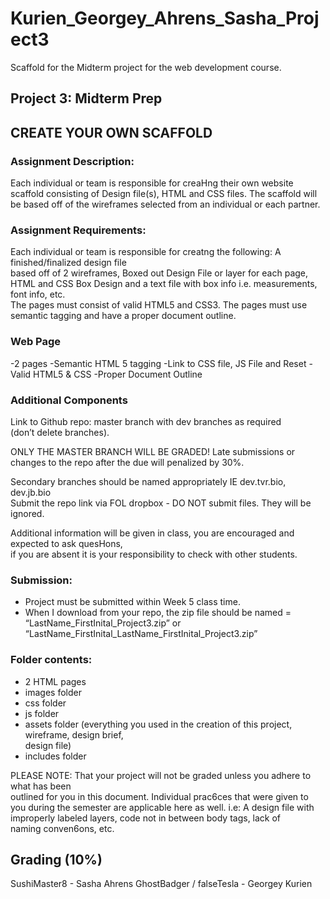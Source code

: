 # Kurien_Georgey_Ahrens_Sasha_Project3
Scaffold for the Midterm project for the web development course.

## Project	3:	Midterm	Prep
## CREATE	YOUR	OWN	SCAFFOLD	

### Assignment	Description:	
Each	individual	or	team	is	responsible	for	creaHng	their	own	website	scaffold	consisting	of Design	file(s),	HTML	and	CSS	files.
The	scaffold	will	be	based	off	of	the	wireframes	selected	from an	individual	or	each	partner.

### Assignment	Requirements:

  Each	individual	or	team	is	responsible	for	creatng	the	following:	A	finished/finalized	design	file	
  based	off	of	2	wireframes,	Boxed	out	Design	File	or	layer	for	each	page,	HTML	and	CSS	Box	
  Design	and	a	text	file	with	box	info	i.e.	measurements,	font	info,	etc.	
  The	pages	must	consist	of	valid	HTML5	and	CSS3.	The	pages	must	use	semantic	tagging	and	
  have	a	proper	document	outline.	


### Web	Page

  -2	pages
  -Semantic	HTML	5	tagging	
  -Link	to	CSS	file,	JS	File	and	Reset
  -Valid	HTML5	&	CSS
  -Proper	Document	Outline	

### Additional	Components	

  Link to	Github	repo:	master	branch	with	dev	branches	as	required	
  (don’t	delete	branches).	
  
  
  
ONLY	THE	MASTER	BRANCH	WILL	BE	GRADED!	Late	submissions	or	changes	to	the	repo	after
the	due	will	penalized	by	30%.

Secondary	branches	should	be	named	appropriately	IE	dev.tvr.bio,	dev.jb.bio	
Submit	the	repo	link	via	FOL	dropbox	-	DO	NOT	submit	files.	They	will	be	ignored.	

Additional	information	will	be	given	in	class,	you	are	encouraged	and	expected	to	ask	quesHons,	
if	you	are	absent	it	is	your	responsibility	to	check	with	other	students.	



### Submission:	
  -	Project	must	be	submitted	within	Week	5	class	time.
  -	When	I	download	from	your	repo,	the	zip	file	should	be	named	=	
  “LastName_FirstInital_Project3.zip”	or	“LastName_FirstInital_LastName_FirstInital_Project3.zip”

### Folder	contents:
  -	2	HTML	pages
  -	images	folder
  -	css	folder
  -	js	folder
  -	assets	folder	(everything	you	used	in	the	creation	of	this	project,	wireframe,	design	brief,	
    design	file)
  -	includes	folder	

PLEASE	NOTE:	That	your	project	will	not	be	graded	unless	you	adhere	to	what	has	been	
outlined	for	you	in	this	document.	Individual	prac6ces	that	were	given	to	you	during	the	
semester	are	applicable	here	as	well.
i.e:	A	design	file	with	improperly	labeled	layers,	code	not	in	between	body	tags,	lack	of	
naming	conven6ons,	etc.	

## Grading	(10%)


SushiMaster8 - Sasha Ahrens
GhostBadger / falseTesla - Georgey Kurien
